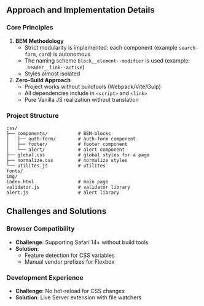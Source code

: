 ## Approach and Implementation Details

### Core Principles
1. **BEM Methodology**  
   - Strict modularity is implemented: each component (example `search-form`, `card`) is autonomous
   - The naming scheme `block__element--modifier` is used (example: `.header__link--active`)  
   - Styles almost isolated 
2. **Zero-Build Approach**  
   - Project works without buildtools (Webpack/Vite/Gulp)  
   - All dependencies include in `<script>` and `<link>`  
   - Pure Vanilla JS realization without translation

### Project Structure
```plaintext
css/
├── components/           # BEM-blocks
│   ├── auth-form/        # auth-form component
│   ├── footer/           # footer component
│   └── alert/            # alert component
├── global.css            # global styles for a page
├── normalize.css         # normalize styles
└── utilites.js           # utilites
fonts/
img/
index.html                # main page
validator.js              # validator library
alert.js                  # alert library
```

## Challenges and Solutions

### Browser Compatibility
- **Challenge**: Supporting Safari 14+ without build tools
- **Solution**:
  - Feature detection for CSS variables
  - Manual vendor prefixes for Flexbox

### Development Experience
- **Challenge**: No hot-reload for CSS changes
- **Solution**: Live Server extension with file watchers
